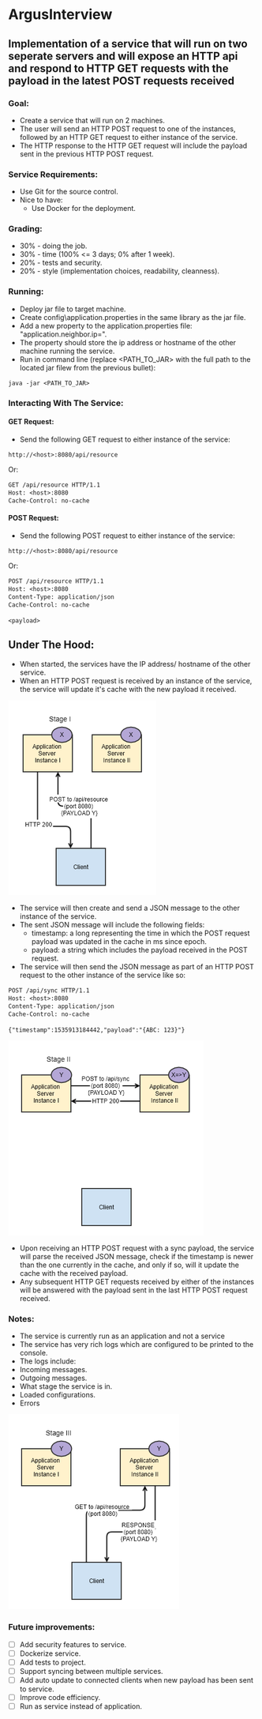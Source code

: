 # ArgusInterview

## Implementation of a service that will run on two seperate servers and will expose an HTTP api and respond to HTTP GET requests with the payload in the latest POST requests received

### Goal:
* Create a service that will run on 2 machines. 
* The user will send an HTTP POST request to one of the instances, followed by an HTTP GET request to either instance of the service. 
* The HTTP response to the HTTP GET request will include the payload sent in the previous HTTP POST request.

### Service Requirements:
* Use Git for the source control.
* Nice to have: 
  * Use Docker for the deployment.

### Grading:
* 30% - doing the job.
* 30% - time (100% <= 3 days; 0% after 1 week).
* 20% - tests and security.
* 20% - style (implementation choices, readability, cleanness).

### Running:
* Deploy jar file to target machine.
* Create config\application.properties in the same library as the jar file.
* Add a new property to the application.properties file: "application.neighbor.ip=<other host>".
* The property should store the ip address or hostname of the other machine running the service.
* Run in command line (replace <PATH_TO_JAR> with the full path to the located jar filew from the previous bullet):
```
java -jar <PATH_TO_JAR>
```

### Interacting With The Service:
#### GET Request:
* Send the following GET request to either instance of the service:
```
http://<host>:8080/api/resource
```
Or:
```
GET /api/resource HTTP/1.1
Host: <host>:8080
Cache-Control: no-cache
```
#### POST Request:
* Send the following POST request to either instance of the service:
```
http://<host>:8080/api/resource
```
Or:
```
POST /api/resource HTTP/1.1
Host: <host>:8080
Content-Type: application/json
Cache-Control: no-cache

<payload>
```

## Under The Hood:
* When started, the services have the IP address/ hostname of the other service.
* When an HTTP POST request is received by an instance of the service, the service will update it's cache with the new payload it received.

![Stage 1](stage1.png?raw=true "Stage 1")

* The service will then create and send a JSON message to the other instance of the service.
* The sent JSON message will include the following fields:
  * timestamp: a long representing the time in which the POST request payload was updated in the cache in ms since epoch.
  * payload: a string which includes the payload received in the POST request.
* The service will then send the JSON message as part of an HTTP POST request to the other instance of the service like so:
```
POST /api/sync HTTP/1.1
Host: <host>:8080
Content-Type: application/json
Cache-Control: no-cache

{"timestamp":1535913184442,"payload":"{ABC: 123}"}
```
![Stage 2](stage2.png?raw=true "Stage 2")

* Upon receiving an HTTP POST request with a sync payload, the service will parse the received JSON message, check if the timestamp is newer than the one currently in the cache, and only if so, will it update the cache with the received payload.
* Any subsequent HTTP GET requests received by either of the instances will be answered with the payload sent in the last HTTP POST request received.

### Notes:
* The service is currently run as an application and not a service 
* The service has very rich logs which are configured to be printed to the console.
* The logs include:
 * Incoming messages.
 * Outgoing messages.
 * What stage the service is in.
 * Loaded configurations.
 * Errors

![Stage 3](stage3.png?raw=true "Stage 3")

### Future improvements:
- [ ] Add security features to service.
- [ ] Dockerize service.
- [ ] Add tests to project.
- [ ] Support syncing between multiple services.
- [ ] Add auto update to connected clients when new payload has been sent to service.
- [ ] Improve code efficiency.
- [ ] Run as service instead of application.
